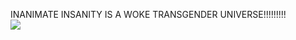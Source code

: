 INANIMATE INSANITY IS A WOKE TRANSGENDER UNIVERSE!!!!!!!!!                
![](https://64.media.tumblr.com/c1a450df4892574b11ff758cbedf1ab7/bd072ba75273a7ff-2e/s100x200/5362ca7e25538347c819d349d17476119d33c461.gifv)

<!--
**MEPHONE4S/MEPHONE4S** is a ✨ _special_ ✨ repository because its `README.md` (this file) appears on your GitHub profile.

Here are some ideas to get you started:

- 🔭 I’m currently working on ...
- 🌱 I’m currently learning ...
- 👯 I’m looking to collaborate on ...
- 🤔 I’m looking for help with ...
- 💬 Ask me about ...
- 📫 How to reach me: ...
- 😄 Pronouns: ...
- ⚡ Fun fact: ...
-->
